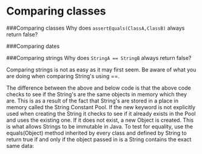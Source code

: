 <!--

References: https://en.wikibooks.org/wiki/Java_Programming/API/java.lang.String
-->
# Comparing classes


###Comparing classes
Why does ```assertEquals(ClassA,ClassB)``` always return false?



###Comparing dates


###Comparing strings
Why does ```StringA == StringB``` always return false?

Comparing strings is not as easy as it may first seem. Be aware of what you are doing when comparing String's using ==.

The difference between the above and below code is that the above code checks to see if the String's are the same objects in memory which they are. This is as a result of the fact that String's are stored in a place in memory called the String Constant Pool. If the new keyword is not explicitly used when creating the String it checks to see if it already exists in the Pool and uses the existing one. If it does not exist, a new Object is created. This is what allows Strings to be immutable in Java. To test for equality, use the equals(Object) method inherited by every class and defined by String to return true if and only if the object passed in is a String contains the exact same data:
